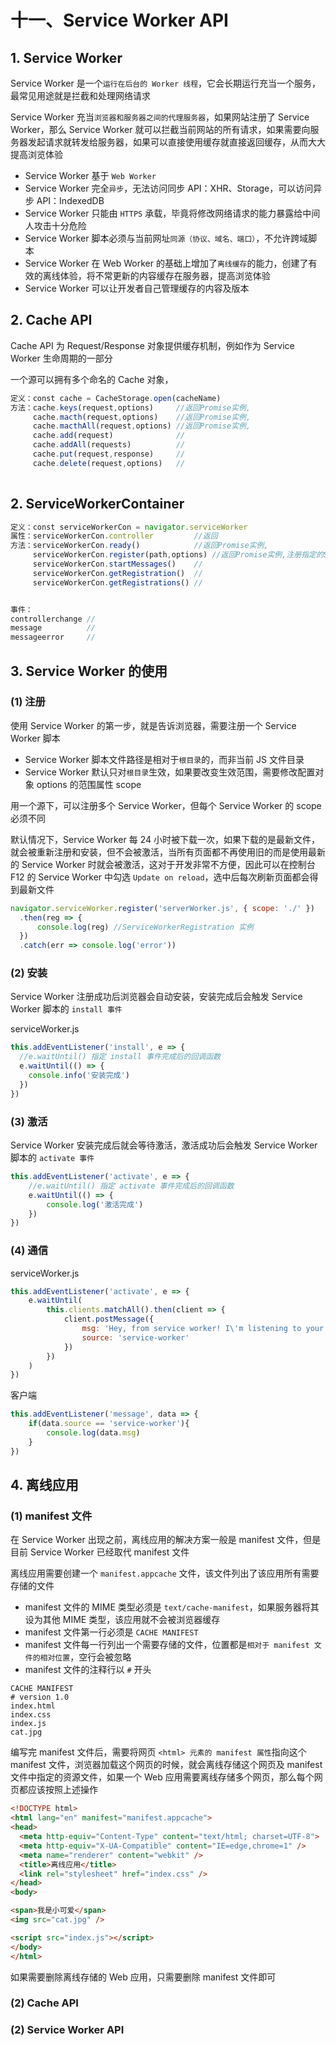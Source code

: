 # 十一、Service Worker API

## 1. Service Worker

Service Worker 是一个`运行在后台的 Worker 线程`，它会长期运行充当一个服务，最常见用途就是拦截和处理网络请求

Service Worker 充当`浏览器和服务器之间的代理服务器`，如果网站注册了 Service Worker，那么 Service Worker 就可以拦截当前网站的所有请求，如果需要向服务器发起请求就转发给服务器，如果可以直接使用缓存就直接返回缓存，从而大大提高浏览体验

* Service Worker 基于 `Web Worker`
* Service Worker 完全`异步`，无法访问同步 API：XHR、Storage，可以访问异步 API：IndexedDB
* Service Worker 只能由 `HTTPS` 承载，毕竟将修改网络请求的能力暴露给中间人攻击十分危险
* Service Worker 脚本必须与当前网址`同源（协议、域名、端口）`，不允许跨域脚本
* Service Worker 在 Web Worker 的基础上增加了`离线缓存`的能力，创建了有效的离线体验，将不常更新的内容缓存在服务器，提高浏览体验
* Service Worker 可以让开发者自己管理缓存的内容及版本

## 2. Cache API

Cache API 为 Request/Response 对象提供缓存机制，例如作为 Service Worker 生命周期的一部分

一个源可以拥有多个命名的 Cache 对象，

```javascript
定义：const cache = CacheStorage.open(cacheName)
方法：cache.keys(request,options)     //返回Promise实例,
     cache.macth(request,options)    //返回Promise实例,
     cache.macthAll(request,options) //返回Promise实例,
     cache.add(request)              //
     cache.addAll(requests)          //
     cache.put(request,response)     //
     cache.delete(request,options)   //
     
```

## 2. ServiceWorkerContainer

```javascript
定义：const serviceWorkerCon = navigator.serviceWorker
属性：serviceWorkerCon.controller         //返回
方法：serviceWorkerCon.ready()            //返回Promise实例,
     serviceWorkerCon.register(path,options) //返回Promise实例,注册指定的Service Worker脚本
     serviceWorkerCon.startMessages()    //
     serviceWorkerCon.getRegistration()  //
     serviceWorkerCon.getRegistrations() //


事件：
controllerchange //
message          //
messageerror     //
```

## 3. Service Worker 的使用

### (1) 注册

使用 Service Worker 的第一步，就是告诉浏览器，需要注册一个 Service Worker 脚本

* Service Worker 脚本文件路径是相对于`根目录`的，而非当前 JS 文件目录
* Service Worker 默认只对`根目录`生效，如果要改变生效范围，需要修改配置对象 options 的范围属性 scope

用一个源下，可以注册多个 Service Worker，但每个 Service Worker 的 scope 必须不同

默认情况下，Service Worker 每 24 小时被下载一次，如果下载的是最新文件，就会被重新注册和安装，但不会被激活，当所有页面都不再使用旧的而是使用最新的 Service Worker 时就会被激活，这对于开发非常不方便，因此可以在控制台 F12 的 Service Worker 中勾选 `Update on reload`，选中后每次刷新页面都会得到最新文件

```javascript
navigator.serviceWorker.register('serverWorker.js', { scope: './' })
  .then(reg => {
      console.log(reg) //ServiceWorkerRegistration 实例
  })
  .catch(err => console.log('error'))
```

### (2) 安装

Service Worker 注册成功后浏览器会自动安装，安装完成后会触发 Service Worker 脚本的 `install 事件`

serviceWorker.js

```javascript
this.addEventListener('install', e => {
  //e.waitUntil() 指定 install 事件完成后的回调函数
  e.waitUntil(() => {
    console.info('安装完成')
  })
})
```

### (3) 激活

Service Worker 安装完成后就会等待激活，激活成功后会触发 Service Worker 脚本的 `activate 事件`

```javascript
this.addEventListener('activate', e => {
    //e.waitUntil() 指定 activate 事件完成后的回调函数
    e.waitUntil(() => {
        console.log('激活完成')
    })
})
```

### (4) 通信

serviceWorker.js

```javascript
this.addEventListener('activate', e => {
    e.waitUntil(
        this.clients.matchAll().then(client => {
            client.postMessage({
                msg: 'Hey, from service worker! I\'m listening to your fetch requests.',
                source: 'service-worker'
            })
        })
    )
})
```

客户端

```javascript
this.addEventListener('message', data => {
    if(data.source == 'service-worker'){
        console.log(data.msg)
    }
})
```

## 4. 离线应用

### (1) manifest 文件

在 Service Worker 出现之前，离线应用的解决方案一般是 manifest 文件，但是目前 Service Worker 已经取代 manifest 文件

离线应用需要创建一个 `manifest.appcache` 文件，该文件列出了该应用所有需要存储的文件

* manifest 文件的 MIME 类型必须是 `text/cache-manifest`，如果服务器将其设为其他 MIME 类型，该应用就不会被浏览器缓存
* manifest 文件第一行必须是 `CACHE MANIFEST`
* manifest 文件每一行列出一个需要存储的文件，位置都是`相对于 manifest 文件的相对位置`，空行会被忽略
* manifest 文件的注释行以 `#` 开头

```appcache
CACHE MANIFEST
# version 1.0
index.html
index.css
index.js
cat.jpg
```

编写完 manifest 文件后，需要将网页 `<html> 元素的 manifest 属性`指向这个 manifest 文件，浏览器加载这个网页的时候，就会离线存储这个网页及 manifest 文件中指定的资源文件，如果一个 Web 应用需要离线存储多个网页，那么每个网页都应该按照上述操作

```html
<!DOCTYPE html>
<html lang="en" manifest="manifest.appcache">
<head>
  <meta http-equiv="Content-Type" content="text/html; charset=UTF-8">
  <meta http-equiv="X-UA-Compatible" content="IE=edge,chrome=1" />
  <meta name="renderer" content="webkit" />
  <title>离线应用</title>
  <link rel="stylesheet" href="index.css" />
</head>
<body>

<span>我是小可爱</span>
<img src="cat.jpg" />

<script src="index.js"></script>
</body>
</html>
```

如果需要删除离线存储的 Web 应用，只需要删除 manifest 文件即可

### (2) Cache API

### (2) Service Worker API
